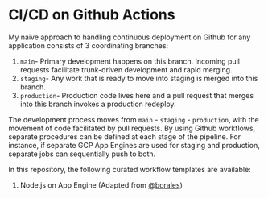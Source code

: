 # CI/CD on Github Actions

My naive approach to handling continuous deployment on Github for any application consists of 3 coordinating branches:
1. `main`- Primary development happens on this branch. Incoming pull requests facilitate trunk-driven development and rapid merging.
2. `staging`- Any work that is ready to move into staging is merged into this branch. 
3. `production`- Production code lives here and a pull request that merges into this branch invokes a production redeploy.

The development process moves from `main` - `staging` - `production`, with the movement of code facilitated by pull requests. By using Github workflows, separate procedures can be defined at each stage of the pipeline. For instance, if separate GCP App Engines are used for staging and production, separate jobs can sequentially push to both. 

In this repository, the following curated workflow templates are available:

1. Node.js on App Engine (Adapted from [@borales](https://github.com/Borales/actions-yarn))
